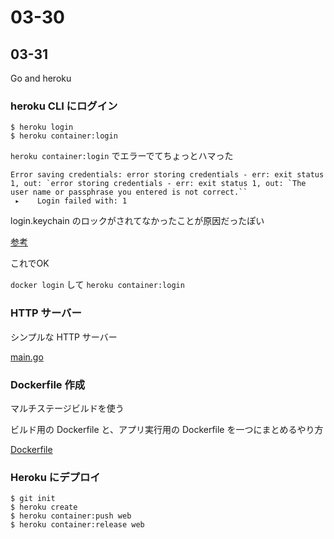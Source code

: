 # 03-30

## 03-31

Go and heroku 

### heroku CLI にログイン

```
$ heroku login
$ heroku container:login
```

`heroku container:login` でエラーでてちょっとハマった

```
Error saving credentials: error storing credentials - err: exit status 1, out: `error storing credentials - err: exit status 1, out: `The user name or passphrase you entered is not correct.``
 ▸    Login failed with: 1
```

login.keychain のロックがされてなかったことが原因だったぽい

[参考](https://www.trident-qa.com/magic-pod-ios-real-device-trouble-shooting/#sec2)

これでOK

`docker login` して `heroku container:login`

### HTTP サーバー

シンプルな HTTP サーバー

[main.go](./../heroku/main.go)

### Dockerfile 作成

マルチステージビルドを使う

ビルド用の Dockerfile と、アプリ実行用の Dockerfile を一つにまとめるやり方

[Dockerfile](./../heroku/Dockerfile)

### Heroku にデプロイ

```
$ git init
$ heroku create
$ heroku container:push web
$ heroku container:release web
```

